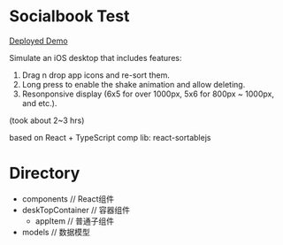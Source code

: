 # Socialbook Test
[Deployed Demo](https://kevinzhang2012.github.io/socialbook_test/)

Simulate an iOS desktop that includes features:
1. Drag n drop app icons and re-sort them.
2. Long press to enable the shake animation and allow deleting.
3. Resonponsive display (6x5 for over 1000px, 5x6 for 800px ~ 1000px, and etc.).

(took about 2~3 hrs)

based on React + TypeScript
comp lib: react-sortablejs

# Directory
- components // React组件
 - deskTopContainer // 容器组件
    - appItem // 普通子组件
- models // 数据模型
